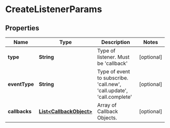
# CreateListenerParams

## Properties
Name | Type | Description | Notes
------------ | ------------- | ------------- | -------------
**type** | **String** | Type of listener. Must be &#39;callback&#39; |  [optional]
**eventType** | **String** | Type of event to subscribe. &#39;call.new&#39;, &#39;call.update&#39;, &#39;call.complete&#39; |  [optional]
**callbacks** | [**List&lt;CallbackObject&gt;**](CallbackObject.md) | Array of Callback Objects. |  [optional]



